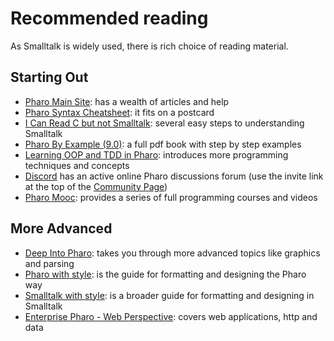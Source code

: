# Recommended reading

As Smalltalk is widely used, there is rich choice of reading material.

## Starting Out

* [Pharo Main Site](https://pharo.org/documentation):
has a wealth of articles and help
* [Pharo Syntax Cheatsheet](https://files.pharo.org/media/pharoCheatSheet.pdf):
it fits on a postcard
* [I Can Read C but not Smalltalk](https://www.eli.sdsu.edu/courses/spring01/cs635/readingSmalltalk.pdf): several easy steps to understanding Smalltalk
* [Pharo By Example (9.0)](https://books.pharo.org/pharo-by-example9/):
a full pdf book with step by step examples
* [Learning OOP and TDD in Pharo](https://books.pharo.org/learning-oop/):
introduces more programming techniques and concepts
* [Discord](https://discord.gg/QewZMZa) has an
active online Pharo discussions forum (use the invite link at the top of the [Community Page](https://pharo.org/community))
* [Pharo Mooc](https://mooc.pharo.org/):
provides a series of full programming courses and videos

## More Advanced

* [Deep Into Pharo](https://books.pharo.org/deep-into-pharo/):
takes you through more advanced topics like graphics and parsing
* [Pharo with style](https://github.com/SquareBracketAssociates/Booklet-PharoWithStyle):
is the guide for formatting and designing the Pharo way
* [Smalltalk with style](http://sdmeta.gforge.inria.fr/FreeBooks/WithStyle/SmalltalkWithStyle.pdf):
is a broader guide for formatting and designing in Smalltalk
* [Enterprise Pharo - Web Perspective](http://books.pharo.org/enterprise-pharo/):
covers web applications, http and data
